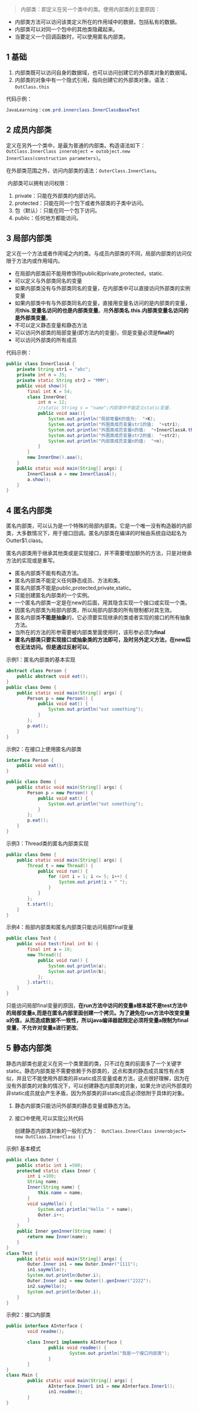 > 内部类：即定义在另一个类中的类。使用内部类的主要原因：

* 内部类方法可以访问该类定义所在的作用域中的数据，包括私有的数据。
* 内部类可以对同一个包中的其他类隐藏起来。
* 当要定义一个回调函数时，可以使用匿名内部类。

## 1 基础

1. 内部类既可以访问自身的数据域，也可以访问创建它的外部类对象的数据域。
2. 内部类的对象中有一个隐式引用，指向创建它的外部类对象。语法：`OutClass.this`

代码示例：

```java
JavaLearning：com.prd.innerclass.InnerClassBaseTest
```

## 2 成员内部类

​		定义在另外一个类中，是最为普通的内部类。构造语法如下：`OutClass.InnerClass innerobject = outobject.new InnerClass(construction parameters)`。

​		在外部类范围之外，访问内部类的语法：`OuterClass.InnerClass`。

​		内部类可以拥有访问权限：

1.  private：只能在外部类的内部访问。
2.  protected：只能在同一个包下或者外部类的子类中访问。
3.  包（默认）：只能在同一个包下访问。
4.  public：任何地方都能访问。

## 3 局部内部类

​		定义在一个方法或者作用域之内的类。与成员内部类的不同，局部内部类的访问仅限于方法内或作用域内。

* 在局部内部类前不能用修饰符public和private,protected，static. 
* 可以定义与外部类同名的变量
* 如果内部类没有与外部类同名的变量，在内部类中可以直接访问外部类的实例变量
* 如果内部类中有与外部类同名的变量，直接用变量名访问的是内部类的变量，用**this.变量名访问的也是内部类变量**。用**外部类名.this.内部类变量名访问的是外部类变量**。
* 不可以定义静态变量和静态方法
* 可以访问外部类的局部变量(即方法内的变量)，但是变量必须是**final**的     
* 可以访问外部类的所有成员

代码示例：

```java
public class InnerClassA {
    private String str1 = "abc";
    private int n = 35;
    private static String str2 = "MMM";
    public void show(){
        final int K = 54;
        class InnerOne{
            int n = 12;
            //static String s = "name";内部类中不能定义static变量.
            public void aaa(){
                System.out.println("局部常量K的值为:  "+K);
                System.out.println("外围类成员变量str1的值:  "+str1);
                System.out.println("外围类成员变量n的值:  "+InnerClassA.this.n);
                System.out.println("外围类成员变量str2的值:  "+str2);
                System.out.println("内部类成员变量n的值:  "+n);
            }
        }
        new InnerOne().aaa();
    }
    public static void main(String[] args) {
        InnerClassA a = new InnerClassA();
        a.show();
    }
}
```

## 4 匿名内部类

​		匿名内部类，可以认为是一个特殊的局部内部类。它是一个唯一没有构造器的内部类，大多数情况下，用于接口回调。匿名内部类在编译的时候由系统自动起名为Outter$1.class。

​		匿名内部类用于继承其他类或是实现接口，并不需要增加额外的方法，只是对继承方法的实现或是重写。

* 匿名内部类不能有构造方法。  
* 匿名内部类不能定义任何静态成员、方法和类。  
* 匿名内部类不能是public,protected,private,static。  
* 只能创建匿名内部类的一个实例。
* 一个匿名内部类一定是在new的后面，用其隐含实现一个接口或实现一个类。  
* 因匿名内部类为局部内部类，所以局部内部类的所有限制都对其生效。
* 匿名内部类**不能是抽象**的，它必须要实现继承的类或者实现的接口的所有抽象方法。
* 当所在的方法的形参需要被内部类里面使用时，该形参必须为**final**
* **匿名内部类只要实现接口或抽象类的方法即可，及时另外定义方法，在new后也无法访问。但是通过反射可以**。

示例1：匿名内部类的基本实现

```java
abstract class Person {
    public abstract void eat();
}
public class Demo {
    public static void main(String[] args) {
        Person p = new Person() {
            public void eat() {
                System.out.println("eat something");
            }
        };
        p.eat();
    }
}
```

示例2：在接口上使用匿名内部类

```java
interface Person {
    public void eat();
}

public class Demo {
    public static void main(String[] args) {
        Person p = new Person() {
            public void eat() {
                System.out.println("eat something");
            }
        };
        p.eat();
    }
}
```

示例3：Thread类的匿名内部类实现

```java
public class Demo {
    public static void main(String[] args) {
        Thread t = new Thread() {
            public void run() {
                for (int i = 1; i <= 5; i++) {
                    System.out.print(i + " ");
                }
            }
        };
        t.start();
    }
}
```

示例4：局部内部类和匿名内部类只能访问局部final变量

```java
public class Test { 
    public void test(final int b) {
        final int a = 10;
        new Thread(){
            public void run() {
                System.out.println(a);
                System.out.println(b);
            };
        }.start();
    }
}
```

​		只能访问局部final变量的原因，**在run方法中访问的变量a根本就不是test方法中的局部变量a,而是在匿名内部里面创建一个拷贝。为了避免在run方法中改变变量a的值，从而造成数据不一致性，所以java编译器就限定必须将变量a限制为final变量，不允许对变量a进行更改**。

## 5 静态内部类

​		静态内部类也是定义在另一个类里面的类，只不过在类的前面多了一个关键字static。静态内部类是不需要依赖于外部类的，这点和类的静态成员属性有点类似，并且它不能使用外部类的非static成员变量或者方法，这点很好理解，因为在没有外部类的对象的情况下，可以创建静态内部类的对象，如果允许访问外部类的非static成员就会产生矛盾，因为外部类的非static成员必须依附于具体的对象。

1. 静态内部类只能访问外部类的静态变量或静态方法。

2. 接口中使用,可以实现公共代码

   创建静态内部类对象的一般形式为： ` OutClass.InnerClass innerobject= new OutClass.InnerClass ()`

示例1 基本模式

```java
public class Outer {
    public static int i =500;
    protected static class Inner {
        int i =100;
        String name;
        Inner(String name) {
            this.name = name;
        }
        void sayHello() {
            System.out.println("Hello " + name);
            Outer.i++;
        }
    }
    public Inner genInner(String name) {
        return new Inner(name);
    }
}
class Test {
    public static void main(String[] args) {
        Outer.Inner in1 = new Outer.Inner("1111");
        in1.sayHello();
        System.out.println(Outer.i);
        Outer.Inner in2 = new Outer().genInner("2222");
        in2.sayHello();
        System.out.println(Outer.i);
    }
}
```

示例2：接口内部类

```java
public interface AInterface { 
        void readme(); 

        class Inner1 implements AInterface { 
                public void readme() { 
                        System.out.println("我是一个接口内部类"); 
                } 
        } 
} 
class Main { 
        public static void main(String[] args) { 
                AInterface.Inner1 in1 = new AInterface.Inner1(); 
                in1.readme(); 
        } 
}
```

